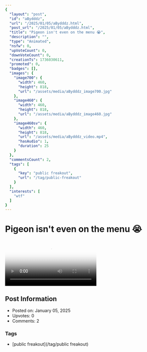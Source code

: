 ```yaml
---
{
  "layout": "post",
  "id": "aBydddz",
  "url": "/2025/01/05/aBydddz.html",
  "post_url": "/2025/01/05/aBydddz.html",
  "title": "Pigeon isn't even on the menu 😭",
  "description": "",
  "type": "Animated",
  "nsfw": 0,
  "upVoteCount": 0,
  "downVoteCount": 0,
  "creationTs": 1736030611,
  "promoted": 0,
  "badges": [],
  "images": {
    "image700": {
      "width": 460,
      "height": 818,
      "url": "/assets/media/aBydddz_image700.jpg"
    },
    "image460": {
      "width": 460,
      "height": 818,
      "url": "/assets/media/aBydddz_image460.jpg"
    },
    "image460sv": {
      "width": 460,
      "height": 818,
      "url": "/assets/media/aBydddz_video.mp4",
      "hasAudio": 1,
      "duration": 25
    }
  },
  "commentsCount": 2,
  "tags": [
    {
      "key": "public freakout",
      "url": "/tag/public-freakout"
    }
  ],
  "interests": [
    "wtf"
  ]
}
---
```


# Pigeon isn't even on the menu 😭

<video controls playsinline loop poster="/assets/media/aBydddz_image460.jpg">
  <source src="/assets/media/aBydddz_video.mp4" type="video/mp4">
  Your browser does not support the video tag.
</video>

## Post Information

- Posted on: January 05, 2025
- Upvotes: 0
- Comments: 2

### Tags

- [public freakout](/tag/public freakout)

